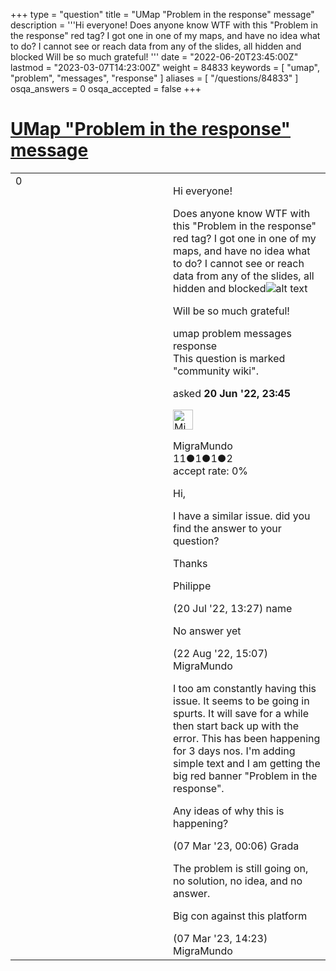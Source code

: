 +++
type = "question"
title = "UMap &quot;Problem in the response&quot; message"
description = '''Hi everyone!  Does anyone know WTF with this &quot;Problem in the response&quot; red tag? I got one in one of my maps, and have no idea what to do? I cannot see or reach data from any of the slides, all hidden and blocked  Will be so much grateful! '''
date = "2022-06-20T23:45:00Z"
lastmod = "2023-03-07T14:23:00Z"
weight = 84833
keywords = [ "umap", "problem", "messages", "response" ]
aliases = [ "/questions/84833" ]
osqa_answers = 0
osqa_accepted = false
+++

<div class="headNormal">

# [UMap "Problem in the response" message](/questions/84833/umap-problem-in-the-response-message)

</div>

<div id="main-body">

<div id="askform">

<table id="question-table" style="width:100%;">
<colgroup>
<col style="width: 50%" />
<col style="width: 50%" />
</colgroup>
<tbody>
<tr>
<td style="width: 30px; vertical-align: top"><div class="vote-buttons">
<span id="post-84833-upvote" class="ajax-command post-vote up" rel="nofollow" title="I like this post (click again to cancel)"> </span>
<div id="post-84833-score" class="post-score" title="current number of votes">
0
</div>
<span id="post-84833-downvote" class="ajax-command post-vote down" rel="nofollow" title="I dont like this post (click again to cancel)"> </span> <span id="favorite-mark" class="ajax-command favorite-mark" rel="nofollow" title="mark/unmark this question as favorite (click again to cancel)"> </span>
<div id="favorite-count" class="favorite-count">
&#10;</div>
</div></td>
<td><div id="item-right">
<div class="question-body">
<p>Hi everyone!</p>
<p>Does anyone know WTF with this "Problem in the response" red tag? I got one in one of my maps, and have no idea what to do? I cannot see or reach data from any of the slides, all hidden and blocked<img src="/upfiles/Captura_de_pantalla_2022-06-20_17.43.26.png" alt="alt text" /></p>
<p>Will be so much grateful!</p>
</div>
<div id="question-tags" class="tags-container tags">
<span class="post-tag tag-link-umap" rel="tag" title="see questions tagged &#39;umap&#39;">umap</span> <span class="post-tag tag-link-problem" rel="tag" title="see questions tagged &#39;problem&#39;">problem</span> <span class="post-tag tag-link-messages" rel="tag" title="see questions tagged &#39;messages&#39;">messages</span> <span class="post-tag tag-link-response" rel="tag" title="see questions tagged &#39;response&#39;">response</span>
</div>
<div id="question-controls" class="post-controls">
<div class="community-wiki">
This question is marked "community wiki".
</div>
</div>
<div class="post-update-info-container">
<div class="post-update-info post-update-info-user">
<p>asked <strong>20 Jun '22, 23:45</strong></p>
<img src="https://secure.gravatar.com/avatar/43dfc85ba279b2a79fee6555cfaf7968?s=32&amp;d=identicon&amp;r=g" class="gravatar" width="32" height="32" alt="MigraMundo&#39;s gravatar image" />
<p><span>MigraMundo</span><br />
<span class="score" title="11 reputation points">11</span><span title="1 badges"><span class="badge1">●</span><span class="badgecount">1</span></span><span title="1 badges"><span class="silver">●</span><span class="badgecount">1</span></span><span title="2 badges"><span class="bronze">●</span><span class="badgecount">2</span></span><br />
<span class="accept_rate" title="Rate of the user&#39;s accepted answers">accept rate:</span> <span title="MigraMundo has no accepted answers">0%</span></p>
</img>
</div>
</div>
<div id="comments-container-84833" class="comments-container">
<span id="85178"></span>
<div id="comment-85178" class="comment">
<div id="post-85178-score" class="comment-score">
&#10;</div>
<div class="comment-text">
<p>Hi,</p>
<p>I have a similar issue. did you find the answer to your question?</p>
<p>Thanks</p>
<p>Philippe</p>
</div>
<div id="comment-85178-info" class="comment-info">
<span class="comment-age">(20 Jul '22, 13:27)</span> <span class="comment-user userinfo">name</span>
</div>
</div>
<span id="85401"></span>
<div id="comment-85401" class="comment">
<div id="post-85401-score" class="comment-score">
&#10;</div>
<div class="comment-text">
<p>No answer yet</p>
</div>
<div id="comment-85401-info" class="comment-info">
<span class="comment-age">(22 Aug '22, 15:07)</span> <span class="comment-user userinfo">MigraMundo</span>
</div>
</div>
<span id="86885"></span>
<div id="comment-86885" class="comment">
<div id="post-86885-score" class="comment-score">
&#10;</div>
<div class="comment-text">
<p>I too am constantly having this issue. It seems to be going in spurts. It will save for a while then start back up with the error. This has been happening for 3 days nos. I'm adding simple text and I am getting the big red banner "Problem in the response".</p>
<p>Any ideas of why this is happening?</p>
</div>
<div id="comment-86885-info" class="comment-info">
<span class="comment-age">(07 Mar '23, 00:06)</span> <span class="comment-user userinfo">Grada</span>
</div>
</div>
<span id="86887"></span>
<div id="comment-86887" class="comment">
<div id="post-86887-score" class="comment-score">
&#10;</div>
<div class="comment-text">
<p>The problem is still going on, no solution, no idea, and no answer.</p>
<p>Big con against this platform</p>
</div>
<div id="comment-86887-info" class="comment-info">
<span class="comment-age">(07 Mar '23, 14:23)</span> <span class="comment-user userinfo">MigraMundo</span>
</div>
</div>
</div>
<div id="comment-tools-84833" class="comment-tools">
&#10;</div>
<div class="clear">
&#10;</div>
<div id="comment-84833-form-container" class="comment-form-container">
&#10;</div>
<div class="clear">
&#10;</div>
</div></td>
</tr>
</tbody>
</table>

</div>

</div>


